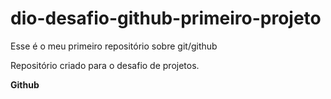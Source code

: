 # dio-desafio-github-primeiro-projeto
Esse é o meu primeiro repositório sobre git/github

Repositório criado para o desafio de projetos.

**Github**
